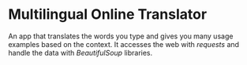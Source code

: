 # Multilingual Online Translator
An app that translates the words you type and gives you many usage examples based on the context.
It accesses the web with _requests_ and handle the data with _BeautifulSoup_ libraries.
